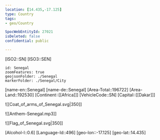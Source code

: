 ```yaml
---
location: [14.435,-17.125]
type: Country
tags:
- geo/Country

SpocWebEntityId: 27021
isDeleted: false
confidential: public

---
```

[ISO2::SN]
[ISO3::SEN]
```leaflet
id: Senegal
zoomFeatures: true
geojsonFolder: ./Senegal
markerFolder: ./Senegal/City
```

[name-en::Senegal]
[name-de::Senegal]
[Area-Total::196722]
[Area-Land::192530]
[Continent::[[Africa]]]
[VehicleCode::SN]
[Capital::[[Dakar]]]

![[Coat_of_arms_of_Senegal.svg|350]]

![[Anthem-Senegal.mp3]]

![[Flag_of_Senegal.svg|350]]

[Alcohol-l::0.6]
[Language-Id::496]
[geo-lon::-17.125]
[geo-lat::14.435]

